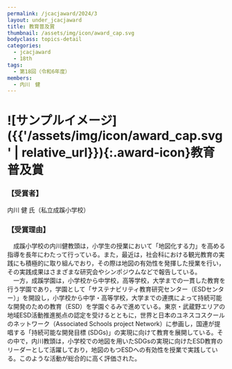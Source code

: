 ```yaml
---
permalink: /jcacjaward/2024/3
layout: under_jcacjaward
title: 教育普及賞
thumbnail: /assets/img/icon/award_cap.svg
bodyclass: topics-detail
categories:
  - jcacjaward
  - 18th
tags:
  - 第18回（令和6年度）
members:
  - 内川　健
---
```


# ![サンプルイメージ]({{'/assets/img/icon/award_cap.svg' | relative_url}}){:.award-icon}教育普及賞

### 【受賞者】

内川 健 氏（私立成蹊小学校）

### 【受賞理由】

　成蹊小学校の内川健教頭は，小学生の授業において「地図化する力」を高める指導を長年にわたって行っている。また，最近は，社会科における観光教育の実践にも積極的に取り組んでおり，その際は地図の有効性を発揮した授業を行い，その実践成果はさまざまな研究会やシンポジウムなどで報告している。<br>　一方，成蹊学園は，小学校から中学校，高等学校，大学までの一貫した教育を行う学園であり，学園として「サステナビリティ教育研究センター（ESDセンター）」を開設し，小学校から中学・高等学校，大学までの連携によって持続可能な開発のための教育（ESD）を学園ぐるみで進めている。東京・武蔵野エリアの地域ESD活動推進拠点の認定を受けるとともに，世界と日本のユネスコスクールのネットワーク（Associated Schools project Network）に参画し，国連が提唱する「持続可能な開発目標 (SDGs)」の実現に向けて教育を展開している。その中で，内川教頭は，小学校での地図を用いたSDGsの実現に向けたESD教育のリーダーとして活躍しており，地図のもつESDへの有効性を授業で実践している。このような活動が総合的に高く評価された。

